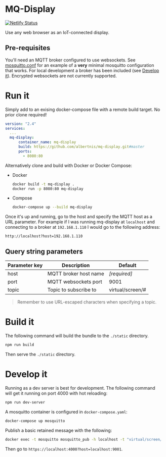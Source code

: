 # MQ-Display

[![Netlify Status](https://api.netlify.com/api/v1/badges/514ec4fb-d1ab-432b-bcbc-d5d6414eca2e/deploy-status)](https://app.netlify.com/sites/mq-display/deploys)

Use any web browser as an IoT-connected display.

## Pre-requisites

You'll need an MQTT broker configured to use websockets. See [mosquitto.conf]() for an example of a **very** minimal mosquitto configuration that works. For local development a broker has been included (see [Develop it](#develop-it)). Encrypted websockets are not currently supported.


# Run it

Simply add to an exising docker-compose file with a remote build target. No prior clone required!

```yaml
version: "2.4"
services:
  ...
  mq-display:
      container_name: mq-display
      build: https://github.com/albertnis/mq-display.git#master
      ports:
        - 8080:80
```

Alternatively clone and build with Docker or Docker Compose:

- Docker
  ```sh
  docker build -t mq-display .
  docker run -p 8080:80 mq-display
  ```

- Compose
  ```sh
  docker-compose up --build mq-display
  ```

Once it's up and running, go to the host and specify the MQTT host as a URL parameter. For example if I was running mq-display at `localhost` and connecting to a broker at `192.168.1.110` I would go to the following address:

`http://localhost?host=192.168.1.110`

## Query string parameters

Parameter key | Description | Default
--- | --- | ---
host | MQTT broker host name | *[required]*
port | MQTT websockets port | 9001
topic | Topic to subscribe to | virtual/screen/#

> Remember to use URL-escaped characters when specifying a topic.

# Build it

The following command will build the bundle to the `./static` directory.

```sh
npm run build
```

Then serve the `./static` directory.

# Develop it

Running as a dev server is best for development. The following command will get it running on port 4000 with hot reloading:

```sh
npm run dev-server
```

A mosquitto container is configured in `docker-compose.yaml`:

```sh
docker-compose up mosquitto
```

Publish a basic retained message with the following:

```sh
docker exec -t mosquitto mosquitto_pub -h localhost -t "virtual/screen/1" -m "{\"brightness\":\"100\",\"message\":\"Fun times\"}" -r
```

Then go to `https://localhost:4000?host=localhost:9001`.